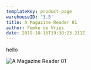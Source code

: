 ```yaml
---
templateKey: product-page
warehouseID: '3.5'
title: A Magazine Reader 01
author: Femke de Vries
date: 2019-10-16T19:38:23.211Z
---
```

hello 

![A Magazine Reader 01](/img/a-magazine-reader-v-gue.jpg "A Magazine Reader 01")
